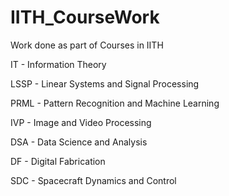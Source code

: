 # IITH_CourseWork
Work done as part of Courses in IITH

IT - Information Theory

LSSP - Linear Systems and Signal Processing

PRML - Pattern Recognition and Machine Learning

IVP - Image and Video Processing

DSA - Data Science and Analysis

DF - Digital Fabrication

SDC - Spacecraft Dynamics and Control
